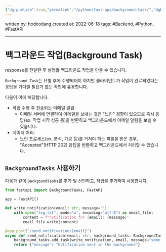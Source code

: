 ```yaml
---
{"dg-publish":true,"permalink":"/python/fast-api/background-task/","dgHomeLink":true,"dgPassFrontmatter":false}
---
```



written by: hodoodang
created at: 2022-08-18
tags: #Backend, #Python, #FastAPI 

---

# 백그라운드 작업(Background Task)
response를 전달한 후 실행할 백그라운드 작업을 만들 수 있습니다.

`Background Task`는 요청 후에 수행되어야 하지만 클라이언트가 작업이 완료되었다는 응답을 기다릴 필요가 없는 작업에 유용합니다.

다음이 이에 해당합니다.
- 작업 수행 후 전송되는 이메일 알림:
	- 이메일 서버에 연결하여 이메일을 보내는 것은 "느린" 경향이 있으므로 즉시 응답(ex. 작업 시작 성공 등)을 반환하고 백그라운드에서 이메일 알림을 보낼 수 있습니다.
- 데이터 처리:
	- 느린 프로세스(ex. 분석, 가공 등)를 거쳐야 하는 파일을 받은 경우, "Accepted"(HTTP 202) 응답을 반환하고 백그라운드에서 처리할 수 있습니다.

## `BackgroundTasks` 사용하기
다음과 같이 `BackgoundTasks`를 추가 및 선언하고, 작업을 추가하여 사용합니다.
```python
from fastapi import BackgroundTasks, FastAPI

app = FastAPI()

def write_notification(email: str, message=""):
    with open("log.txt", mode="w", encoding="utf-8") as email_file:
        content = f"notification for {email}: {message}"
        email_file.write(content)

@app.post("/send-notification/{email}")
async def send_notification(email: str, background_tasks: BackgroundTasks):
    background_tasks.add_task(write_notification, email, message="some notification")
    return {"message": "Notification sent in the background"}
```
